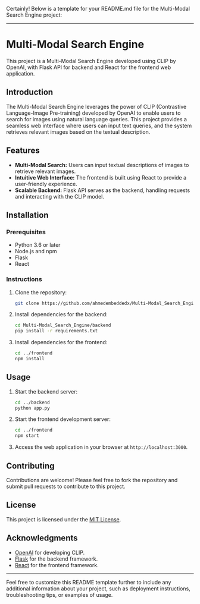 Certainly! Below is a template for your README.md file for the Multi-Modal Search Engine project:

---

# Multi-Modal Search Engine

This project is a Multi-Modal Search Engine developed using CLIP by OpenAI, with Flask API for backend and React for the frontend web application.

## Introduction

The Multi-Modal Search Engine leverages the power of CLIP (Contrastive Language-Image Pre-training) developed by OpenAI to enable users to search for images using natural language queries. This project provides a seamless web interface where users can input text queries, and the system retrieves relevant images based on the textual description.

## Features

- **Multi-Modal Search:** Users can input textual descriptions of images to retrieve relevant images.
- **Intuitive Web Interface:** The frontend is built using React to provide a user-friendly experience.
- **Scalable Backend:** Flask API serves as the backend, handling requests and interacting with the CLIP model.

## Installation

### Prerequisites

- Python 3.6 or later
- Node.js and npm
- Flask
- React

### Instructions

1. Clone the repository:

   ```bash
   git clone https://github.com/ahmedembeddedx/Multi-Modal_Search_Engine.git
   ```

2. Install dependencies for the backend:

   ```bash
   cd Multi-Modal_Search_Engine/backend
   pip install -r requirements.txt
   ```

3. Install dependencies for the frontend:

   ```bash
   cd ../frontend
   npm install
   ```

## Usage

1. Start the backend server:

   ```bash
   cd ../backend
   python app.py
   ```

2. Start the frontend development server:

   ```bash
   cd ../frontend
   npm start
   ```

3. Access the web application in your browser at `http://localhost:3000`.

## Contributing

Contributions are welcome! Please feel free to fork the repository and submit pull requests to contribute to this project.

## License

This project is licensed under the [MIT License](LICENSE).

## Acknowledgments

- [OpenAI](https://openai.com) for developing CLIP.
- [Flask](https://flask.palletsprojects.com/) for the backend framework.
- [React](https://reactjs.org/) for the frontend framework.

---

Feel free to customize this README template further to include any additional information about your project, such as deployment instructions, troubleshooting tips, or examples of usage.
